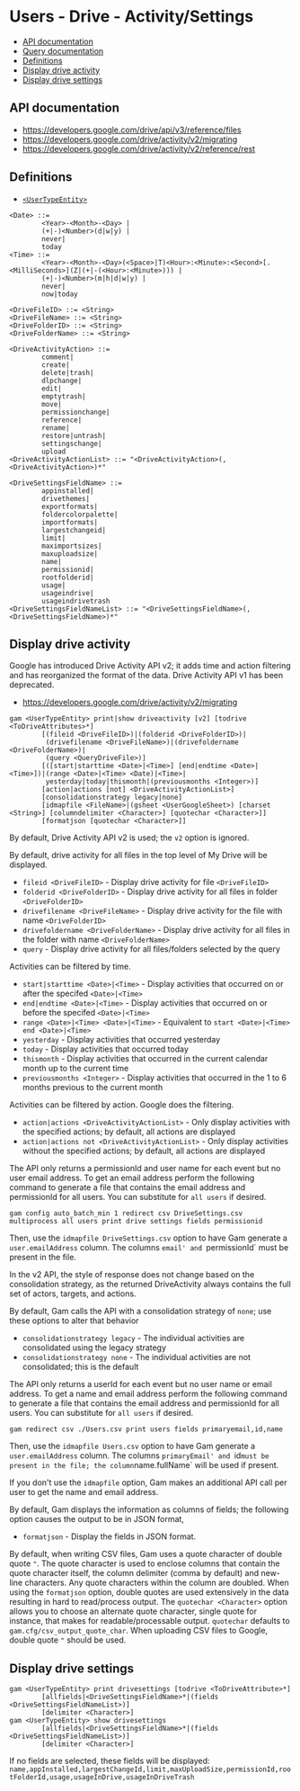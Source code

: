 # Users - Drive - Activity/Settings
- [API documentation](#api-documentation)
- [Query documentation](Users-Drive-Query)
- [Definitions](#definitions)
- [Display drive activity](#display-drive-activity)
- [Display drive settings](#display-drive-settings)

## API documentation
* https://developers.google.com/drive/api/v3/reference/files
* https://developers.google.com/drive/activity/v2/migrating
* https://developers.google.com/drive/activity/v2/reference/rest

## Definitions
* [`<UserTypeEntity>`](Collections-of-Users)

```
<Date> ::=
        <Year>-<Month>-<Day> |
        (+|-)<Number>(d|w|y) |
        never|
        today
<Time> ::=
        <Year>-<Month>-<Day>(<Space>|T)<Hour>:<Minute>:<Second>[.<MilliSeconds>](Z|(+|-(<Hour>:<Minute>))) |
        (+|-)<Number>(m|h|d|w|y) |
        never|
        now|today

<DriveFileID> ::= <String>
<DriveFileName> ::= <String>
<DriveFolderID> ::= <String>
<DriveFolderName> ::= <String>

<DriveActivityAction> ::=
        comment|
        create|
        delete|trash|
        dlpchange|
        edit|
        emptytrash|
        move|
        permissionchange|
        reference|
        rename|
        restore|untrash|
        settingschange|
        upload
<DriveActivityActionList> ::= "<DriveActivityAction>(,<DriveActivityAction>)*"

<DriveSettingsFieldName> ::=
        appinstalled|
        drivethemes|
        exportformats|
        foldercolorpalette|
        importformats|
        largestchangeid|
        limit|
        maximportsizes|
        maxuploadsize|
        name|
        permissionid|
        rootfolderid|
        usage|
        usageindrive|
        usageindrivetrash
<DriveSettingsFieldNameList> ::= "<DriveSettingsFieldName>(,<DriveSettingsFieldName>)*"
```

## Display drive activity
Google has introduced Drive Activity API v2; it adds time and action filtering and has reorganized the format of the data.
Drive Activity API v1 has been deprecated.
* https://developers.google.com/drive/activity/v2/migrating
```
gam <UserTypeEntity> print|show driveactivity [v2] [todrive <ToDriveAttributes>*]
        [(fileid <DriveFileID>)|(folderid <DriveFolderID>)|
         (drivefilename <DriveFileName>)|(drivefoldername <DriveFolderName>)|
         (query <QueryDriveFile>)]
        [([start|starttime <Date>|<Time>] [end|endtime <Date>|<Time>])|(range <Date>|<Time> <Date)|<Time>|
         yesterday|today|thismonth|(previousmonths <Integer>)]
        [action|actions [not] <DriveActivityActionList>]
        [consolidationstrategy legacy|none]
        [idmapfile <FileName>|(gsheet <UserGoogleSheet>) [charset <String>] [columndelimiter <Character>] [quotechar <Character>]]
        [formatjson [quotechar <Character>]]
```
By default, Drive Activity API v2 is used; the `v2` option is ignored.

By default, drive activity for all files in the top level of My Drive will be displayed.
* `fileid <DriveFileID>` - Display drive activity for file `<DriveFileID>`
* `folderid <DriveFolderID>` - Display drive activity for all files in folder `<DriveFolderID>`
* `drivefilename <DriveFileName>` - Display drive activity for the file with name `<DriveFolderID>`
* `drivefoldername <DriveFolderName>` - Display drive activity for all files in the folder  with name `<DriveFolderName>`
* `query`  - Display drive activity for all files/folders selected by the query

Activities can be filtered by time.
* `start|starttime <Date>|<Time>` - Display activities that occurred on or after the specifed `<Date>|<Time>`
* `end|endtime <Date>|<Time>` - Display activities that occurred on or before the specifed `<Date>|<Time>`
* `range <Date>|<Time> <Date>|<Time>` - Equivalent to `start <Date>|<Time> end <Date>|<Time>`
* `yesterday` - Display activities that occurred yesterday
* `today` - Display activities that occurred today
* `thismonth` - Display activities that occurred in the current calendar month up to the current time
* `previousmonths <Integer>` - Display activities that occurred in the 1 to 6  months previous to the current month

Activities can be filtered by action.
Google does the filtering.
* `action|actions <DriveActivityActionList>` - Only display activities with the specified actions; by default, all actions are displayed
* `action|actions not <DriveActivityActionList>` - Only display activities without the specified actions; by default, all actions are displayed

The API only returns a permissionId and user name for each event but no user email address. To get an email address perform the
following command to generate a file that contains the email address and permissionId for all users. You can substitute for `all users` if desired.
```
gam config auto_batch_min 1 redirect csv DriveSettings.csv multiprocess all users print drive settings fields permissionid
```
Then, use the `idmapfile DriveSettings.csv` option to have Gam generate a `user.emailAddress` column. The columns `email' and `permissionId`
must be present in the file.

In the v2 API, the style of response does not change based on the consolidation strategy, as the returned DriveActivity always contains the full set of actors, targets, and actions.

By default, Gam calls the API with a consolidation strategy of `none`; use these options to alter that behavior
* `consolidationstrategy legacy` - The individual activities are consolidated using the legacy strategy
* `consolidationstrategy none` - The individual activities are not consolidated; this is the default

The API only returns a userId for each event but no user name or  email address. To get a name and email address perform the
following command to generate a file that contains the email address and permissionId for all users. You can substitute for `all users` if desired.
```
gam redirect csv ./Users.csv print users fields primaryemail,id,name
```
Then, use the `idmapfile Users.csv` option to have Gam generate a `user.emailAddress` column. The columns `primaryEmail' and `id`
must be present in the file; the column `name.fullName` will be used if present.

If you don't use the `idmapfile` option, Gam makes an additional API call per user to get the name and email address.

By default, Gam displays the information as columns of fields; the following option causes the output to be in JSON format,
* `formatjson` - Display the fields in JSON format.

By default, when writing CSV files, Gam uses a quote character of double quote `"`. The quote character is used to enclose columns that contain
the quote character itself, the column delimiter (comma by default) and new-line characters. Any quote characters within the column are doubled.
When using the `formatjson` option, double quotes are used extensively in the data resulting in hard to read/process output.
The `quotechar <Character>` option allows you to choose an alternate quote character, single quote for instance, that makes for readable/processable output.
`quotechar` defaults to `gam.cfg/csv_output_quote_char`. When uploading CSV files to Google, double quote `"` should be used.

## Display drive settings
```
gam <UserTypeEntity> print drivesettings [todrive <ToDriveAttribute>*]
        [allfields|<DriveSettingsFieldName>*|(fields <DriveSettingsFieldNameList>)]
        [delimiter <Character>]
gam <UserTypeEntity> show drivesettings
        [allfields|<DriveSettingsFieldName>*|(fields <DriveSettingsFieldNameList>)]
        [delimiter <Character>]
```
If no fields are selected, these fields will be displayed:
    `name,appInstalled,largestChangeId,limit,maxUploadSize,permissionId,rootFolderId,usage,usageInDrive,usageInDriveTrash`
